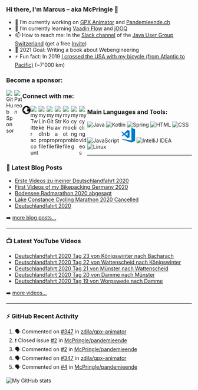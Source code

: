 ### Hi there, I'm Marcus – aka McPringle 👋

- 🔭 I’m currently working on [GPX Animator](https://gpx-animator.app/) and [Pandemieende.ch](https://pandemieende.ch/)
- 🌱 I’m currently learning [Vaadin Flow](https://vaadin.com/docs/flow/Overview.html) and [jOOQ](https://www.jooq.org/)
- 📫 How to reach me: In the [Slack channel](https://jugch.slack.com/) of the [Java User Group Switzerland](https://www.jug.ch/) (get a free [Invite](http://slack.jug.ch/))
- 🥅 2021 Goal: Writing a book about Webengineering
- ⚡ Fun fact: In 2019 [I crossed the USA with my bicycle (from Atlantic to Pacific)](https://locatoweb.com/map/single/1238186268) (~7'000 km)
<!--
- 👯 I’m looking to collaborate on ...
- 🤔 I’m looking for help with ...
- 💬 Ask me about ...
- 😄 Pronouns: ...
-->

### Become a sponsor:

[<img align="left" alt="GitHub Sponsor" title="GitHub Sponsor" width="22px" src="https://cdn.jsdelivr.net/npm/simple-icons@v3/icons/github.svg" />](https://github.com/sponsors/McPringle)
[<img align="left" alt="Patreon" title="Patreon" width="22px" src="https://cdn.jsdelivr.net/npm/simple-icons@v3/icons/patreon.svg" />](https://www.patreon.com/mcpringle)

### Connect with me:

[<img align="left" alt="my website" title="my website" width="22px" src="https://raw.githubusercontent.com/iconic/open-iconic/master/svg/globe.svg" />][website]
[<img align="left" alt="my Twitter account" title="my Twitter account" width="22px" src="https://cdn.jsdelivr.net/npm/simple-icons@v3/icons/twitter.svg" />][twitter]
[<img align="left" alt="my LinkedIn profile" title="my LinkedIn profile" width="22px" src="https://cdn.jsdelivr.net/npm/simple-icons@v3/icons/linkedin.svg" />][linkedin]
[<img align="left" alt="my GitHub profile" title="my GitHub profile" width="22px" src="https://cdn.jsdelivr.net/npm/simple-icons@v3/icons/github.svg" />][github]
[<img align="left" alt="my Strava profile" title="my Strava profile" width="22px" src="https://cdn.jsdelivr.net/npm/simple-icons@v3/icons/strava.svg" />][strava]
[<img align="left" alt="my Komoot profile" title="my Komoot profile" width="22px" src="https://cdn.jsdelivr.net/npm/simple-icons@v3/icons/komoot.svg" />][komoot]
[<img align="left" alt="my cycling blog" title="my cycling blog" width="22px" src="https://cdn.jsdelivr.net/npm/simple-icons@v3/icons/jekyll.svg" />][blog]
[<img align="left" alt="my cycling videos" title="my cycling videos" width="22px" src="https://cdn.jsdelivr.net/npm/simple-icons@v3/icons/youtube.svg" />][youtube]

### Main Languages and Tools:

<img src="https://devicons.github.io/devicon/devicon.git/icons/java/java-original-wordmark.svg" alt="Java" title="Java" width="40" height="40"/> <img src="https://www.vectorlogo.zone/logos/kotlinlang/kotlinlang-icon.svg" alt="Kotlin" title="Kotlin" width="40" height="40"/> <img src="https://www.vectorlogo.zone/logos/springio/springio-icon.svg" alt="Spring" title="Spring" width="40" height="40"/> <img src="https://devicons.github.io/devicon/devicon.git/icons/html5/html5-original-wordmark.svg" alt="HTML" title="HTML" width="40" height="40"/> <img src="https://devicons.github.io/devicon/devicon.git/icons/css3/css3-original-wordmark.svg" alt="CSS" title="CSS" width="40" height="40"/> <img src="https://devicons.github.io/devicon/devicon.git/icons/javascript/javascript-original.svg" alt="JavaScript" title="JavaScript" width="40" height="40"/> <img src="https://raw.githubusercontent.com/github/explore/80688e429a7d4ef2fca1e82350fe8e3517d3494d/topics/visual-studio-code/visual-studio-code.png" alt="Visual Studio Code" title="Visual Studio Code" width="40" height="40"/> <img src="https://devicon.dev/devicon.git/icons/intellij/intellij-original.svg" alt="IntelliJ IDEA" title="IntelliJ IDEA" width="40" height="40"/> <img src="https://devicons.github.io/devicon/devicon.git/icons/linux/linux-original.svg" alt="Linux" title="Linux" width="40" height="40"/>

---

### 📕 Latest Blog Posts

<!-- FATMANCYCLING:START -->
- [Erste Videos zu meiner Deutschlandfahrt 2020](https://fatmancycling.tours/de/2020/08/11/Deutschlandfahrt-2020-Videos/)
- [First Videos of my Bikepacking Germany 2020](https://fatmancycling.tours/en/2020/08/11/Bikepacking-Germany-2020-Videos/)
- [Bodensee Radmarathon 2020 abgesagt](https://fatmancycling.tours/de/2020/08/08/Bodensee-Radmarathon-2020-abgesagt/)
- [Lake Constance Cycling Marathon 2020 Cancelled](https://fatmancycling.tours/en/2020/08/08/Lake-Constance-Cycling-Marathon-2020-cancelled/)
- [Deutschlandfahrt 2020](https://fatmancycling.tours/de/2020/06/25/Deutschlandfahrt-2020/)
<!-- FATMANCYCLING:END -->

➡️ [more blog posts...][blog]

---

### 📺 Latest YouTube Videos

<!-- YOUTUBE:START -->
- [Deutschlandfahrt 2020 Tag 23 von Königswinter nach Bacharach](https://www.youtube.com/watch?v=SRDHJz9Hd1k)
- [Deutschlandfahrt 2020 Tag 22 von Wattenscheid nach Königswinter](https://www.youtube.com/watch?v=I3wq5NCXpMI)
- [Deutschlandfahrt 2020 Tag 21 von Münster nach Wattenscheid](https://www.youtube.com/watch?v=J1UXRuW9POY)
- [Deutschlandfahrt 2020 Tag 20 von Damme nach Münster](https://www.youtube.com/watch?v=t3yJrX0_1I8)
- [Deutschlandfahrt 2020 Tag 19 von Worpswede nach Damme](https://www.youtube.com/watch?v=qmMSg3wKRlw)
<!-- YOUTUBE:END -->

➡️ [more videos...][youtube]

---

### :zap: GitHub Recent Activity

<!--START_SECTION:activity-->
1. 🗣 Commented on [#347](https://github.com/zdila/gpx-animator/issues/347) in [zdila/gpx-animator](https://github.com/zdila/gpx-animator)
2. ❗️ Closed issue [#2](https://github.com/McPringle/pandemieende/issues/2) in [McPringle/pandemieende](https://github.com/McPringle/pandemieende)
3. 🗣 Commented on [#2](https://github.com/McPringle/pandemieende/issues/2) in [McPringle/pandemieende](https://github.com/McPringle/pandemieende)
4. 🗣 Commented on [#347](https://github.com/zdila/gpx-animator/issues/347) in [zdila/gpx-animator](https://github.com/zdila/gpx-animator)
5. 🗣 Commented on [#4](https://github.com/McPringle/pandemieende/issues/4) in [McPringle/pandemieende](https://github.com/McPringle/pandemieende)
<!--END_SECTION:activity-->

![My GitHub stats](https://github-readme-stats.mcpringle.vercel.app/api?username=McPringle&count_private=true&show_icons=true)

<!-- Disabled, because there is something wrong with the calculation (87% JavaScript and only 2% Java can't be correct)!
![My Top Languages](https://github-readme-stats.mcpringle.vercel.app/api/top-langs/?username=McPringle&langs_count=5)
-->

[website]: https://fihlon.swiss/
[twitter]: https://twitter.com/McPringle
[linkedin]: https://www.linkedin.com/in/fihlon/
[github]: https://github.com/McPringle/
[strava]: https://www.strava.com/athletes/38507092
[komoot]: https://www.komoot.de/user/306059768140
[blog]: https://fatmancycling.tours/
[youtube]: https://www.youtube.com/channel/UCVPiWk3TEQtNnuRFmYnafyw

